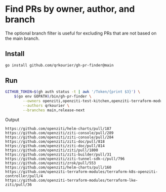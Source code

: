 
# Find PRs by owner, author, and branch

The optional branch filter is useful for excluding PRs that are not based on the main branch.

## Install

```bash
go install github.com/qrkourier/gh-pr-finder@main
```

## Run

```bash
GITHUB_TOKEN=$(gh auth status -t | awk '/Token/{print $3}') \
    $(go env GOPATH)/bin/gh-pr-finder \
        --owners openziti,openziti-test-kitchen,openziti-terraform-modules,netfoundry \
        --authors qrkourier \
        --branches main,release-next
```

Output

```text
https://github.com/openziti/helm-charts/pull/187
https://github.com/openziti/ziti-console/pull/289
https://github.com/openziti/ziti-console/pull/284
https://github.com/openziti/ziti-doc/pull/818
https://github.com/openziti/ziti-doc/pull/814
https://github.com/openziti/ziti/pull/1800
https://github.com/openziti/ziti-builder/pull/31
https://github.com/openziti/ziti-tunnel-sdk-c/pull/796
https://github.com/openziti/zrok/pull/553
https://github.com/openziti/helm-charts/pull/160
https://github.com/openziti-terraform-modules/terraform-k8s-openziti-controller/pull/4
https://github.com/openziti-terraform-modules/terraform-lke-ziti/pull/36
```
